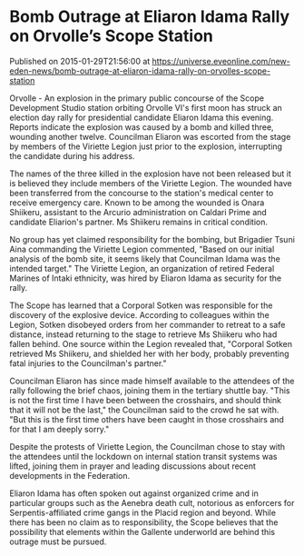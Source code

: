 # Bomb Outrage at Eliaron Idama Rally on Orvolle’s Scope Station
Published on 2015-01-29T21:56:00 at https://universe.eveonline.com/new-eden-news/bomb-outrage-at-eliaron-idama-rally-on-orvolles-scope-station

Orvolle - An explosion in the primary public concourse of the Scope Development Studio station orbiting Orvolle VI's first moon has struck an election day rally for presidential candidate Eliaron Idama this evening. Reports indicate the explosion was caused by a bomb and killed three, wounding another twelve. Councilman Eliaron was escorted from the stage by members of the Viriette Legion just prior to the explosion, interrupting the candidate during his address.

The names of the three killed in the explosion have not been released but it is believed they include members of the Viriette Legion. The wounded have been transferred from the concourse to the station's medical center to receive emergency care. Known to be among the wounded is Onara Shiikeru, assistant to the Arcurio administration on Caldari Prime and candidate Eliarion's partner. Ms Shiikeru remains in critical condition.

No group has yet claimed responsibility for the bombing, but Brigadier Tsuni Aina commanding the Viriette Legion commented, "Based on our initial analysis of the bomb site, it seems likely that Councilman Idama was the intended target." The Viriette Legion, an organization of retired Federal Marines of Intaki ethnicity, was hired by Eliaron Idama as security for the rally.

The Scope has learned that a Corporal Sotken was responsible for the discovery of the explosive device. According to colleagues within the Legion, Sotken disobeyed orders from her commander to retreat to a safe distance, instead returning to the stage to retrieve Ms Shiikeru who had fallen behind. One source within the Legion revealed that, "Corporal Sotken retrieved Ms Shiikeru, and shielded her with her body, probably preventing fatal injuries to the Councilman's partner."

Councilman Eliaron has since made himself available to the attendees of the rally following the brief chaos, joining them in the tertiary shuttle bay. "This is not the first time I have been between the crosshairs, and should think that it will not be the last," the Councilman said to the crowd he sat with. "But this is the first time others have been caught in those crosshairs and for that I am deeply sorry."

Despite the protests of Viriette Legion, the Councilman chose to stay with the attendees until the lockdown on internal station transit systems was lifted, joining them in prayer and leading discussions about recent developments in the Federation.

Eliaron Idama has often spoken out against organized crime and in particular groups such as the Aenebra death cult, notorious as enforcers for Serpentis-affiliated crime gangs in the Placid region and beyond. While there has been no claim as to responsibility, the Scope believes that the possibility that elements within the Gallente underworld are behind this outrage must be pursued.
